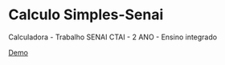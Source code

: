 # Calculo Simples-Senai
Calculadora - Trabalho SENAI CTAI - 2 ANO - Ensino integrado

<a href="http://brunowotzke.ga/senai/calculo/">Demo</a>

